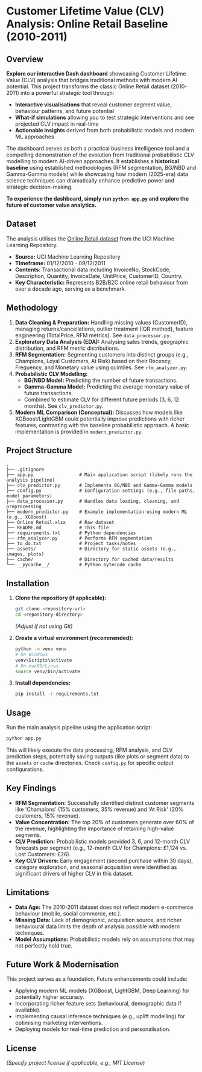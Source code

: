 # Customer Lifetime Value (CLV) Analysis: Online Retail Baseline (2010-2011)

## Overview

**Explore our interactive Dash dashboard** showcasing Customer Lifetime Value (CLV) analysis that bridges traditional methods with modern AI potential. This project transforms the classic Online Retail dataset (2010-2011) into a powerful strategic tool through:

* **Interactive visualisations** that reveal customer segment value, behaviour patterns, and future potential
* **What-if simulations** allowing you to test strategic interventions and see projected CLV impact in real-time
* **Actionable insights** derived from both probabilistic models and modern ML approaches

The dashboard serves as both a practical business intelligence tool and a compelling demonstration of the evolution from traditional probabilistic CLV modelling to modern AI-driven approaches. It establishes a **historical baseline** using established methodologies (RFM segmentation, BG/NBD and Gamma-Gamma models) while showcasing how modern (2025-era) data science techniques can dramatically enhance predictive power and strategic decision-making.

**To experience the dashboard, simply run `python app.py` and explore the future of customer value analytics.**

## Dataset

The analysis utilises the [Online Retail dataset](https://archive.ics.uci.edu/ml/datasets/online+retail) from the UCI Machine Learning Repository.

*   **Source:** UCI Machine Learning Repository
*   **Timeframe:** 01/12/2010 - 09/12/2011
*   **Contents:** Transactional data including InvoiceNo, StockCode, Description, Quantity, InvoiceDate, UnitPrice, CustomerID, Country.
*   **Key Characteristic:** Represents B2B/B2C online retail behaviour from over a decade ago, serving as a benchmark.

## Methodology

1.  **Data Cleaning & Preparation:** Handling missing values (CustomerID), managing returns/cancellations, outlier treatment (IQR method), feature engineering (TotalPrice, RFM metrics). See `data_processor.py`.
2.  **Exploratory Data Analysis (EDA):** Analysing sales trends, geographic distribution, and RFM metric distributions.
3.  **RFM Segmentation:** Segmenting customers into distinct groups (e.g., Champions, Loyal Customers, At Risk) based on their Recency, Frequency, and Monetary value using quintiles. See `rfm_analyzer.py`.
4.  **Probabilistic CLV Modelling:**
    *   **BG/NBD Model:** Predicting the number of future transactions.
    *   **Gamma-Gamma Model:** Predicting the average monetary value of future transactions.
    *   Combined to estimate CLV for different future periods (3, 6, 12 months). See `clv_predictor.py`.
5.  **Modern ML Comparison (Conceptual):** Discusses how models like XGBoost/LightGBM could potentially improve predictions with richer features, contrasting with the baseline probabilistic approach. A basic implementation is provided in `modern_predictor.py`.

## Project Structure

```
.
├── .gitignore
├── app.py                 # Main application script (likely runs the analysis pipeline)
├── clv_predictor.py       # Implements BG/NBD and Gamma-Gamma models
├── config.py              # Configuration settings (e.g., file paths, model parameters)
├── data_processor.py      # Handles data loading, cleaning, and preprocessing
├── modern_predictor.py    # Example implementation using modern ML (e.g., XGBoost)
├── Online Retail.xlsx     # Raw dataset
├── README.md              # This file
├── requirements.txt       # Python dependencies
├── rfm_analyzer.py        # Performs RFM segmentation
├── to_do.txt              # Project tasks/notes
├── assets/                # Directory for static assets (e.g., images, plots)
├── cache/                 # Directory for cached data/results
└── __pycache__/           # Python bytecode cache
```

## Installation

1.  **Clone the repository (if applicable):**
    ```bash
    git clone <repository-url>
    cd <repository-directory>
    ```
    *(Adjust if not using Git)*

2.  **Create a virtual environment (recommended):**
    ```bash
    python -m venv venv
    # On Windows
    venv\Scripts\activate
    # On macOS/Linux
    source venv/bin/activate
    ```

3.  **Install dependencies:**
    ```bash
    pip install -r requirements.txt
    ```

## Usage

Run the main analysis pipeline using the application script:

```bash
python app.py
```

This will likely execute the data processing, RFM analysis, and CLV prediction steps, potentially saving outputs (like plots or segment data) to the `assets` or `cache` directories. Check `config.py` for specific output configurations.

## Key Findings

*   **RFM Segmentation:** Successfully identified distinct customer segments like 'Champions' (15% customers, 35% revenue) and 'At Risk' (20% customers, 15% revenue).
*   **Value Concentration:** The top 20% of customers generate over 60% of the revenue, highlighting the importance of retaining high-value segments.
*   **CLV Prediction:** Probabilistic models provided 3, 6, and 12-month CLV forecasts per segment (e.g., 12-month CLV for Champions: £1,124 vs. Lost Customers: £26).
*   **Key CLV Drivers:** Early engagement (second purchase within 30 days), category exploration, and seasonal acquisition were identified as significant drivers of higher CLV in this dataset.

## Limitations

*   **Data Age:** The 2010-2011 dataset does not reflect modern e-commerce behaviour (mobile, social commerce, etc.).
*   **Missing Data:** Lack of demographic, acquisition source, and richer behavioural data limits the depth of analysis possible with modern techniques.
*   **Model Assumptions:** Probabilistic models rely on assumptions that may not perfectly hold true.

## Future Work & Modernisation

This project serves as a foundation. Future enhancements could include:
*   Applying modern ML models (XGBoost, LightGBM, Deep Learning) for potentially higher accuracy.
*   Incorporating richer feature sets (behavioural, demographic data if available).
*   Implementing causal inference techniques (e.g., uplift modelling) for optimising marketing interventions.
*   Deploying models for real-time prediction and personalisation.

## License

*(Specify project license if applicable, e.g., MIT License)*